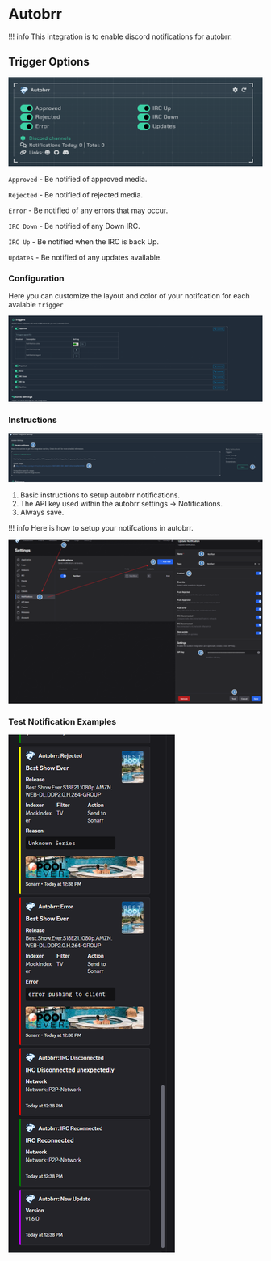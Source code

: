 # Autobrr

!!! info
    This integration is to enable discord notifications for autobrr.

## Trigger Options

![triggers.ping](../../assets/screenshots/integrations/autobrr/triggers.png)

`Approved` - Be notified of approved media.

`Rejected` - Be notified of rejected media.

`Error` - Be notified of any errors that may occur.

`IRC Down` - Be notified of any Down IRC.

`IRC Up` - Be notified when the IRC is back Up.

`Updates` - Be notified of any updates available.

### Configuration

Here you can customize the layout and color of your notifcation for each avaiable `trigger`

![configuration.png](../../assets/screenshots/integrations/autobrr/configuration.png)

### Instructions

![instructions.png](../../assets/screenshots/integrations/autobrr/instructions.png)

1. Basic instructions to setup autobrr notifications.
2. The API key used within the autobrr settings → Notifications.
3. Always save.

!!! info
    Here is how to setup your notifcations in autobrr.

![autobrr-instructions.png](../../assets/screenshots/integrations/autobrr/autobrr-instructions.png)

### Test Notification Examples

![examples.png](../../assets/screenshots/integrations/autobrr/examples.png)